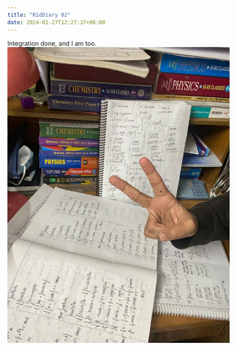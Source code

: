 ```yaml
---
title: "RidDiary 02"
date: 2024-01-27T12:27:37+06:00
---
```


Integration done, and I am too.
![ImgA](/images/diary2.jpg)
